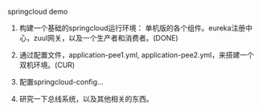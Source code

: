 springcloud demo

1. 构建一个基础的springcloud运行环境：
单机版的各个组件。eureka注册中心，zuul网关，以及一个生产者和消费者。(DONE)

2. 通过配置文件，application-pee1.yml, application-pee2.yml，来搭建一个双机环境。(CUR)

3. 配置springcloud-config...

4. 研究一下总线系统，以及其他相关的东西。